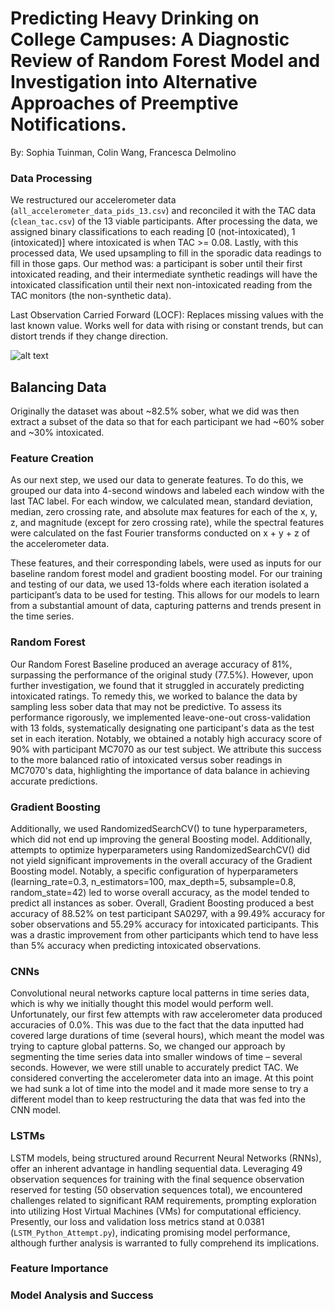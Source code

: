 # Predicting Heavy Drinking on College Campuses: A Diagnostic Review of Random Forest Model and Investigation into Alternative Approaches of Preemptive Notifications.

By: Sophia Tuinman, Colin Wang, Francesca Delmolino

### Data Processing  
We restructured our accelerometer data (`all_accelerometer_data_pids_13.csv`) and reconciled it with the TAC data (`clean_tac.csv`) of the 13 viable participants. After processing the data, we assigned binary classifications to each reading [0 (not-intoxicated), 1 (intoxicated)] where intoxicated is when TAC >= 0.08. Lastly, with this processed data, We used upsampling to fill in the sporadic data readings to fill in those gaps. Our method was: a participant is sober until their first intoxicated reading, and their intermediate synthetic readings will have the intoxicated classification until their next non-intoxicated reading from the TAC monitors (the non-synthetic data).   

Last Observation Carried Forward (LOCF): Replaces missing values with the last known value. Works well for data with rising or constant trends, but can distort trends if they change direction.

![alt text](https://github.com/fdelmoli/TAC_Accelerometer_Classifier/blob/main/Research_Diagram.png?raw=true)

## Balancing Data
Originally the dataset was about ~82.5% sober, what we did was then extract a subset of the data so that for each participant we had ~60% sober and ~30% intoxicated.

### Feature Creation
As our next step, we used our data to generate features. To do this, we grouped our data into 4-second windows and labeled each window with the last TAC label. For each window, we calculated mean, standard deviation, median, zero crossing rate, and absolute max features for each of the x, y, z, and magnitude (except for zero crossing rate), while the spectral features were calculated on the fast Fourier transforms conducted on x + y + z of the accelerometer data.

These features, and their corresponding labels, were used as inputs for our baseline random forest model and gradient boosting model. For our training and testing of our data, we used 13-folds where each iteration isolated a participant’s data to be used for testing. This allows for our models to learn from a substantial amount of data, capturing patterns and trends present in the time series.

### Random Forest
Our Random Forest Baseline produced an average accuracy of 81%, surpassing the performance of the original study (77.5%). However, upon further investigation, we found that it struggled in accurately predicting intoxicated ratings. To remedy this, we worked to balance the data by sampling less sober data that may not be predictive.  To assess its performance rigorously, we implemented leave-one-out cross-validation with 13 folds, systematically designating one participant's data as the test set in each iteration. Notably, we obtained a notably high accuracy score of 90% with participant MC7070 as our test subject. We attribute this success to the more balanced ratio of intoxicated versus sober readings in MC7070's data, highlighting the importance of data balance in achieving accurate predictions. 

### Gradient Boosting
Additionally, we used RandomizedSearchCV() to tune hyperparameters, which did not end up improving the general Boosting model. Additionally, attempts to optimize hyperparameters using RandomizedSearchCV() did not yield significant improvements in the overall accuracy of the Gradient Boosting model. Notably, a specific configuration of hyperparameters (learning_rate=0.3, n_estimators=100, max_depth=5, subsample=0.8, random_state=42) led to worse overall accuracy, as the model tended to predict all instances as sober. Overall, Gradient Boosting produced a best accuracy of 88.52% on test participant SA0297, with a 99.49% accuracy for sober observations and 55.29% accuracy for intoxicated participants. This was a drastic improvement from other participants which tend to have less than 5% accuracy when predicting intoxicated observations.

### CNNs
Convolutional neural networks capture local patterns in time series data, which is why we initially thought this model would perform well. Unfortunately, our first few attempts with raw accelerometer data produced accuracies of 0.0%. This was due to the fact that the data inputted had covered large durations of time (several hours), which meant the model was trying to capture global patterns. So, we changed our approach by segmenting the time series data into smaller windows of time – several seconds. However, we were still unable to accurately predict TAC. We considered converting the accelerometer data into an image. At this point we had sunk a lot of time into the model and it made more sense to try a different model than to keep restructuring the data that was fed into the CNN model.

### LSTMs
LSTM models, being structured around Recurrent Neural Networks (RNNs), offer an inherent advantage in handling sequential data. Leveraging 49 observation sequences for training with the final sequence observation reserved for testing (50 observation sequences total), we encountered challenges related to significant RAM requirements, prompting exploration into utilizing Host Virtual Machines (VMs) for computational efficiency. Presently, our loss and validation loss metrics stand at 0.0381 (`LSTM_Python_Attempt.py`), indicating promising model performance, although further analysis is warranted to fully comprehend its implications.

### Feature Importance

### Model Analysis and Success
